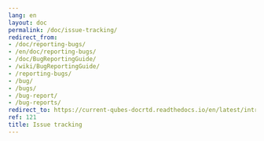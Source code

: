 ```yaml
---
lang: en
layout: doc
permalink: /doc/issue-tracking/
redirect_from:
- /doc/reporting-bugs/
- /en/doc/reporting-bugs/
- /doc/BugReportingGuide/
- /wiki/BugReportingGuide/
- /reporting-bugs/
- /bug/
- /bugs/
- /bug-report/
- /bug-reports/
redirect_to: https://current-qubes-docrtd.readthedocs.io/en/latest/introduction/issue-tracking.html
ref: 121
title: Issue tracking
---
```

